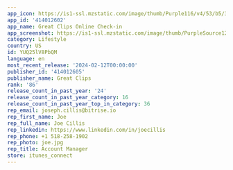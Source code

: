 ```yaml
---
app_icon: https://is1-ssl.mzstatic.com/image/thumb/Purple116/v4/53/b5/3b/53b53b78-c842-4eb7-8f72-575a70d6b4c2/AppIcon-0-0-1x_U007emarketing-0-0-0-7-0-0-85-220.png/1024x1024bb.png
app_id: '414012602'
app_name: Great Clips Online Check-in
app_screenshot: https://is1-ssl.mzstatic.com/image/thumb/PurpleSource126/v4/04/e3/28/04e3287c-1e76-86ad-27ac-539cba67f185/4d563521-c690-4b45-8b19-29d948231bfa_GreatClips_iOS6.5_Preview1.jpg/1242x2688bb.png
category: Lifestyle
country: US
id: YUQ25lV8PbQM
language: en
most_recent_release: '2024-02-12T00:00:00'
publisher_id: '414012605'
publisher_name: Great Clips
rank: '86'
release_count_in_past_year: '24'
release_count_in_past_year_category: 16
release_count_in_past_year_top_in_category: 36
rep_email: joseph.cillis@bitrise.io
rep_first_name: Joe
rep_full_name: Joe Cillis
rep_linkedin: https://www.linkedin.com/in/joecillis
rep_phone: +1 518-258-1902
rep_photo: joe.jpg
rep_title: Account Manager
store: itunes_connect
---
```


